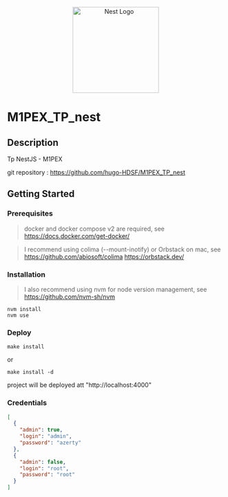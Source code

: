 <p align="center">
  <a><img src="https://nestjs.com/img/logo-small.svg" width="200" alt="Nest Logo" /></a>
</p>

[circleci-image]: https://img.shields.io/circleci/build/github/nestjs/nest/master?token=abc123def456
[circleci-url]: https://circleci.com/gh/nestjs/nest
# M1PEX_TP_nest

## Description

Tp NestJS - M1PEX

git repository : https://github.com/hugo-HDSF/M1PEX_TP_nest

## Getting Started

### Prerequisites

> docker and docker compose v2 are required, see https://docs.docker.com/get-docker/

> I recommend using colima (--mount-inotify) or Orbstack on mac, see https://github.com/abiosoft/colima https://orbstack.dev/

### Installation

> I also recommend using nvm for node version management, see https://github.com/nvm-sh/nvm

```Shell
nvm install
nvm use
```
### Deploy

```Shell
make install
```

or

```Shell
make install -d
```

project will be deployed att "http://localhost:4000"


### Credentials


```JSON
[
  {
    "admin": true,
    "login": "admin",
    "password": "azerty"
  },
  {
    "admin": false,
    "login": "root",
    "password": "root"
  }
]
```
